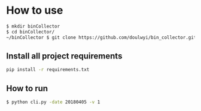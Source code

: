 
# How to use

```bash
$ mkdir binCollector
$ cd binCollector/
~/binCollector $ git clone https://github.com/doulwyi/bin_collector.git
```

## Install all project requirements 
```bash
pip install -r requirements.txt
```

## How to run

```bash
$ python cli.py -date 20180405 -v 1

```

